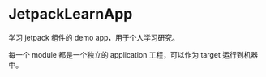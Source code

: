 # JetpackLearnApp
学习 jetpack 组件的 demo app，用于个人学习研究。

每一个 module 都是一个独立的 application 工程，可以作为 target 运行到机器中。
